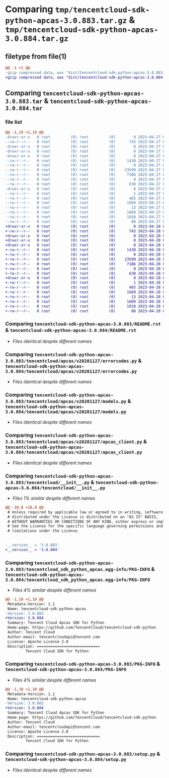 # Comparing `tmp/tencentcloud-sdk-python-apcas-3.0.883.tar.gz` & `tmp/tencentcloud-sdk-python-apcas-3.0.884.tar.gz`

## filetype from file(1)

```diff
@@ -1 +1 @@
-gzip compressed data, was "dist/tencentcloud-sdk-python-apcas-3.0.883.tar", last modified: Thu Apr 27 00:16:19 2023, max compression
+gzip compressed data, was "dist/tencentcloud-sdk-python-apcas-3.0.884.tar", last modified: Fri Apr 28 02:00:59 2023, max compression
```

## Comparing `tencentcloud-sdk-python-apcas-3.0.883.tar` & `tencentcloud-sdk-python-apcas-3.0.884.tar`

### file list

```diff
@@ -1,19 +1,19 @@
-drwxr-xr-x   0 root         (0) root         (0)        0 2023-04-27 00:16:19.000000 tencentcloud-sdk-python-apcas-3.0.883/
--rw-r--r--   0 root         (0) root         (0)      743 2023-04-27 00:16:19.000000 tencentcloud-sdk-python-apcas-3.0.883/README.rst
-drwxr-xr-x   0 root         (0) root         (0)        0 2023-04-27 00:16:19.000000 tencentcloud-sdk-python-apcas-3.0.883/tencentcloud/
-drwxr-xr-x   0 root         (0) root         (0)        0 2023-04-27 00:16:19.000000 tencentcloud-sdk-python-apcas-3.0.883/tencentcloud/apcas/
-drwxr-xr-x   0 root         (0) root         (0)        0 2023-04-27 00:16:19.000000 tencentcloud-sdk-python-apcas-3.0.883/tencentcloud/apcas/v20201127/
--rw-r--r--   0 root         (0) root         (0)     1430 2023-04-27 00:16:19.000000 tencentcloud-sdk-python-apcas-3.0.883/tencentcloud/apcas/v20201127/errorcodes.py
--rw-r--r--   0 root         (0) root         (0)        0 2023-04-27 00:16:19.000000 tencentcloud-sdk-python-apcas-3.0.883/tencentcloud/apcas/v20201127/__init__.py
--rw-r--r--   0 root         (0) root         (0)    23599 2023-04-27 00:16:19.000000 tencentcloud-sdk-python-apcas-3.0.883/tencentcloud/apcas/v20201127/models.py
--rw-r--r--   0 root         (0) root         (0)     7186 2023-04-27 00:16:19.000000 tencentcloud-sdk-python-apcas-3.0.883/tencentcloud/apcas/v20201127/apcas_client.py
--rw-r--r--   0 root         (0) root         (0)        0 2023-04-27 00:16:19.000000 tencentcloud-sdk-python-apcas-3.0.883/tencentcloud/apcas/__init__.py
--rw-r--r--   0 root         (0) root         (0)      630 2023-04-27 00:16:19.000000 tencentcloud-sdk-python-apcas-3.0.883/tencentcloud/__init__.py
-drwxr-xr-x   0 root         (0) root         (0)        0 2023-04-27 00:16:19.000000 tencentcloud-sdk-python-apcas-3.0.883/tencentcloud_sdk_python_apcas.egg-info/
--rw-r--r--   0 root         (0) root         (0)        1 2023-04-27 00:16:19.000000 tencentcloud-sdk-python-apcas-3.0.883/tencentcloud_sdk_python_apcas.egg-info/dependency_links.txt
--rw-r--r--   0 root         (0) root         (0)      465 2023-04-27 00:16:19.000000 tencentcloud-sdk-python-apcas-3.0.883/tencentcloud_sdk_python_apcas.egg-info/SOURCES.txt
--rw-r--r--   0 root         (0) root         (0)     1669 2023-04-27 00:16:19.000000 tencentcloud-sdk-python-apcas-3.0.883/tencentcloud_sdk_python_apcas.egg-info/PKG-INFO
--rw-r--r--   0 root         (0) root         (0)       13 2023-04-27 00:16:19.000000 tencentcloud-sdk-python-apcas-3.0.883/tencentcloud_sdk_python_apcas.egg-info/top_level.txt
--rw-r--r--   0 root         (0) root         (0)     1669 2023-04-27 00:16:19.000000 tencentcloud-sdk-python-apcas-3.0.883/PKG-INFO
--rw-r--r--   0 root         (0) root         (0)     1010 2023-04-27 00:16:19.000000 tencentcloud-sdk-python-apcas-3.0.883/setup.py
--rw-r--r--   0 root         (0) root         (0)       88 2023-04-27 00:16:19.000000 tencentcloud-sdk-python-apcas-3.0.883/setup.cfg
+drwxr-xr-x   0 root         (0) root         (0)        0 2023-04-28 02:00:59.000000 tencentcloud-sdk-python-apcas-3.0.884/
+-rw-r--r--   0 root         (0) root         (0)      743 2023-04-28 02:00:59.000000 tencentcloud-sdk-python-apcas-3.0.884/README.rst
+drwxr-xr-x   0 root         (0) root         (0)        0 2023-04-28 02:00:59.000000 tencentcloud-sdk-python-apcas-3.0.884/tencentcloud/
+drwxr-xr-x   0 root         (0) root         (0)        0 2023-04-28 02:00:59.000000 tencentcloud-sdk-python-apcas-3.0.884/tencentcloud/apcas/
+drwxr-xr-x   0 root         (0) root         (0)        0 2023-04-28 02:00:59.000000 tencentcloud-sdk-python-apcas-3.0.884/tencentcloud/apcas/v20201127/
+-rw-r--r--   0 root         (0) root         (0)     1430 2023-04-28 02:00:59.000000 tencentcloud-sdk-python-apcas-3.0.884/tencentcloud/apcas/v20201127/errorcodes.py
+-rw-r--r--   0 root         (0) root         (0)        0 2023-04-28 02:00:59.000000 tencentcloud-sdk-python-apcas-3.0.884/tencentcloud/apcas/v20201127/__init__.py
+-rw-r--r--   0 root         (0) root         (0)    23599 2023-04-28 02:00:59.000000 tencentcloud-sdk-python-apcas-3.0.884/tencentcloud/apcas/v20201127/models.py
+-rw-r--r--   0 root         (0) root         (0)     7186 2023-04-28 02:00:59.000000 tencentcloud-sdk-python-apcas-3.0.884/tencentcloud/apcas/v20201127/apcas_client.py
+-rw-r--r--   0 root         (0) root         (0)        0 2023-04-28 02:00:59.000000 tencentcloud-sdk-python-apcas-3.0.884/tencentcloud/apcas/__init__.py
+-rw-r--r--   0 root         (0) root         (0)      630 2023-04-28 02:00:59.000000 tencentcloud-sdk-python-apcas-3.0.884/tencentcloud/__init__.py
+drwxr-xr-x   0 root         (0) root         (0)        0 2023-04-28 02:00:59.000000 tencentcloud-sdk-python-apcas-3.0.884/tencentcloud_sdk_python_apcas.egg-info/
+-rw-r--r--   0 root         (0) root         (0)        1 2023-04-28 02:00:59.000000 tencentcloud-sdk-python-apcas-3.0.884/tencentcloud_sdk_python_apcas.egg-info/dependency_links.txt
+-rw-r--r--   0 root         (0) root         (0)      465 2023-04-28 02:00:59.000000 tencentcloud-sdk-python-apcas-3.0.884/tencentcloud_sdk_python_apcas.egg-info/SOURCES.txt
+-rw-r--r--   0 root         (0) root         (0)     1669 2023-04-28 02:00:59.000000 tencentcloud-sdk-python-apcas-3.0.884/tencentcloud_sdk_python_apcas.egg-info/PKG-INFO
+-rw-r--r--   0 root         (0) root         (0)       13 2023-04-28 02:00:59.000000 tencentcloud-sdk-python-apcas-3.0.884/tencentcloud_sdk_python_apcas.egg-info/top_level.txt
+-rw-r--r--   0 root         (0) root         (0)     1669 2023-04-28 02:00:59.000000 tencentcloud-sdk-python-apcas-3.0.884/PKG-INFO
+-rw-r--r--   0 root         (0) root         (0)     1010 2023-04-28 02:00:59.000000 tencentcloud-sdk-python-apcas-3.0.884/setup.py
+-rw-r--r--   0 root         (0) root         (0)       88 2023-04-28 02:00:59.000000 tencentcloud-sdk-python-apcas-3.0.884/setup.cfg
```

### Comparing `tencentcloud-sdk-python-apcas-3.0.883/README.rst` & `tencentcloud-sdk-python-apcas-3.0.884/README.rst`

 * *Files identical despite different names*

### Comparing `tencentcloud-sdk-python-apcas-3.0.883/tencentcloud/apcas/v20201127/errorcodes.py` & `tencentcloud-sdk-python-apcas-3.0.884/tencentcloud/apcas/v20201127/errorcodes.py`

 * *Files identical despite different names*

### Comparing `tencentcloud-sdk-python-apcas-3.0.883/tencentcloud/apcas/v20201127/models.py` & `tencentcloud-sdk-python-apcas-3.0.884/tencentcloud/apcas/v20201127/models.py`

 * *Files identical despite different names*

### Comparing `tencentcloud-sdk-python-apcas-3.0.883/tencentcloud/apcas/v20201127/apcas_client.py` & `tencentcloud-sdk-python-apcas-3.0.884/tencentcloud/apcas/v20201127/apcas_client.py`

 * *Files identical despite different names*

### Comparing `tencentcloud-sdk-python-apcas-3.0.883/tencentcloud/__init__.py` & `tencentcloud-sdk-python-apcas-3.0.884/tencentcloud/__init__.py`

 * *Files 1% similar despite different names*

```diff
@@ -10,8 +10,8 @@
 # Unless required by applicable law or agreed to in writing, software
 # distributed under the License is distributed on an "AS IS" BASIS,
 # WITHOUT WARRANTIES OR CONDITIONS OF ANY KIND, either express or implied.
 # See the License for the specific language governing permissions and
 # limitations under the License.
 
 
-__version__ = '3.0.883'
+__version__ = '3.0.884'
```

### Comparing `tencentcloud-sdk-python-apcas-3.0.883/tencentcloud_sdk_python_apcas.egg-info/PKG-INFO` & `tencentcloud-sdk-python-apcas-3.0.884/tencentcloud_sdk_python_apcas.egg-info/PKG-INFO`

 * *Files 4% similar despite different names*

```diff
@@ -1,10 +1,10 @@
 Metadata-Version: 1.1
 Name: tencentcloud-sdk-python-apcas
-Version: 3.0.883
+Version: 3.0.884
 Summary: Tencent Cloud Apcas SDK for Python
 Home-page: https://github.com/TencentCloud/tencentcloud-sdk-python
 Author: Tencent Cloud
 Author-email: tencentcloudapi@tencent.com
 License: Apache License 2.0
 Description: ============================
         Tencent Cloud SDK for Python
```

### Comparing `tencentcloud-sdk-python-apcas-3.0.883/PKG-INFO` & `tencentcloud-sdk-python-apcas-3.0.884/PKG-INFO`

 * *Files 4% similar despite different names*

```diff
@@ -1,10 +1,10 @@
 Metadata-Version: 1.1
 Name: tencentcloud-sdk-python-apcas
-Version: 3.0.883
+Version: 3.0.884
 Summary: Tencent Cloud Apcas SDK for Python
 Home-page: https://github.com/TencentCloud/tencentcloud-sdk-python
 Author: Tencent Cloud
 Author-email: tencentcloudapi@tencent.com
 License: Apache License 2.0
 Description: ============================
         Tencent Cloud SDK for Python
```

### Comparing `tencentcloud-sdk-python-apcas-3.0.883/setup.py` & `tencentcloud-sdk-python-apcas-3.0.884/setup.py`

 * *Files identical despite different names*

